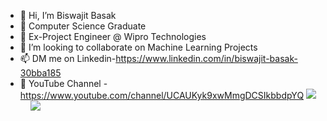 - 👋 Hi, I’m Biswajit Basak
- 👀 Computer Science Graduate
- 💼 Ex-Project Engineer @ Wipro Technologies
- 💞️ I’m looking to collaborate on Machine Learning Projects
- 📫 DM me on Linkedin-https://www.linkedin.com/in/biswajit-basak-30bba185
- 👥 YouTube Channel - https://www.youtube.com/channel/UCAUKyk9xwMmgDCSIkbbdpYQ 
<img src="https://github-readme-stats.vercel.app/api?username=juelbasak&show_icons=true&theme=radical">&nbsp;&nbsp;&nbsp;&nbsp;<img src="https://github-readme-stats.vercel.app/api/top-langs/?username=juelbasak&show_icons=true&theme=radical">


<!---
JuelBasak/JuelBasak is a ✨ special ✨ repository because its `README.md` (this file) appears on your GitHub profile.
You can click the Preview link to take a look at your changes.
--->
